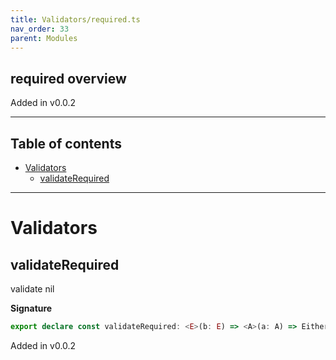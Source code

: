 ```yaml
---
title: Validators/required.ts
nav_order: 33
parent: Modules
---
```


## required overview

Added in v0.0.2

---

<h2 class="text-delta">Table of contents</h2>

- [Validators](#validators)
  - [validateRequired](#validaterequired)

---

# Validators

## validateRequired

validate nil

**Signature**

```ts
export declare const validateRequired: <E>(b: E) => <A>(a: A) => Either<E, unknown extends A ? any : A>
```

Added in v0.0.2
